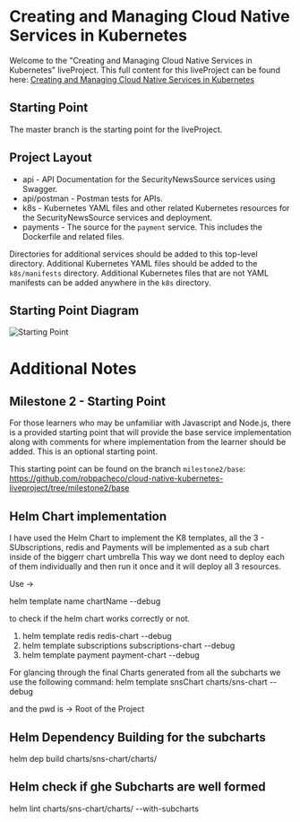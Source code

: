 # Creating and Managing Cloud Native Services in Kubernetes

Welcome to the "Creating and Managing Cloud Native Services in Kubernetes" liveProject. This full content for this liveProject can be found here: [Creating and Managing Cloud Native Services in Kubernetes](https://www.manning.com/liveproject/creating-and-managing-cloud-native-services-in-kubernetes)

## Starting Point

The master branch is the starting point for the liveProject.

## Project Layout

* api - API Documentation for the SecurityNewsSource services using Swagger.
* api/postman - Postman tests for APIs.
* k8s - Kubernetes YAML files and other related Kubernetes resources for the SecurityNewsSource services and deployment.
* payments - The source for the `payment` service. This includes the Dockerfile and related files.

Directories for additional services should be added to this top-level directory. Additional Kubernetes YAML files should
be added to the `k8s/manifests` directory. Additional Kubernetes files that are not YAML manifests can be added anywhere
in the `k8s` directory.

## Starting Point Diagram

![Starting Point](diagrams/Milestone1-Start.png)

# Additional Notes 

## Milestone 2 - Starting Point

For those learners who may be unfamiliar with Javascript and Node.js, there is a provided starting point that will provide the base service implementation along with comments for where implementation from the learner should be added. This is an optional starting point.

This starting point can be found on the branch `milestone2/base`: https://github.com/robpacheco/cloud-native-kubernetes-liveproject/tree/milestone2/base


## Helm Chart implementation

I have used the Helm Chart to implement the K8 templates, all the 3 - SUbscriptions, redis and Payments will be implemented as a sub chart inside of the biggerr chart umbrella
This way we dont need to deploy each of them individually and then run it once and it will deploy all 3 resources.

Use ->

helm template name chartName --debug

to check if the helm chart works correctly or not.

1. helm template redis redis-chart --debug
2. helm template subscriptions subscriptions-chart --debug
3. helm template payment payment-chart --debug


For glancing through the final Charts generated from all the subcharts we use the following command:
helm template snsChart charts/sns-chart --debug

and the pwd is -> Root of the Project

## Helm Dependency Building for the subcharts
helm dep build charts/sns-chart/charts/


## Helm check if ghe Subcharts are well formed
helm lint charts/sns-chart/charts/ --with-subcharts



